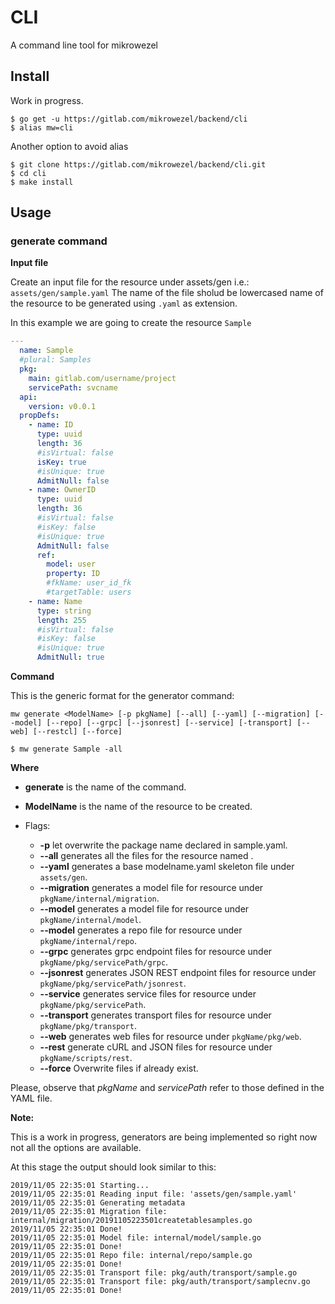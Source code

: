 # CLI
A command line tool for mikrowezel

## Install

Work in progress.

```shell
$ go get -u https://gitlab.com/mikrowezel/backend/cli
$ alias mw=cli
```

Another option to avoid alias

```shell
$ git clone https://gitlab.com/mikrowezel/backend/cli.git
$ cd cli
$ make install
```

## Usage
### **generate** command

**Input file**

Create an input file for the resource under assets/gen
i.e.: `assets/gen/sample.yaml`
The name of the file sholud be lowercased name of the resource to be generated using `.yaml` as extension.

In this example we are going to create the resource `Sample`

```yaml
---
  name: Sample
  #plural: Samples
  pkg:
    main: gitlab.com/username/project
    servicePath: svcname
  api:
    version: v0.0.1
  propDefs:
    - name: ID
      type: uuid
      length: 36
      #isVirtual: false
      isKey: true
      #isUnique: true
      AdmitNull: false
    - name: OwnerID
      type: uuid
      length: 36
      #isVirtual: false
      #isKey: false
      #isUnique: true
      AdmitNull: false
      ref:
        model: user
        property: ID
        #fkName: user_id_fk
        #targetTable: users
    - name: Name
      type: string
      length: 255
      #isVirtual: false
      #isKey: false
      #isUnique: true
      AdmitNull: true
```

**Command**

This is the generic format for the generator command:

```shell
mw generate <ModelName> [-p pkgName] [--all] [--yaml] [--migration] [--model] [--repo] [--grpc] [--jsonrest] [--service] [-transport] [--web] [--restcl] [--force]
``````

```shell
$ mw generate Sample -all
```

**Where**

  * **generate** is the name of the command.
  * **ModelName** is the name of the resource to be created.

  * Flags:
    * **-p** let overwrite the package name declared in sample.yaml.
    * **--all** generates all the files for the resource named <ModelName>.
    * **--yaml** generates a base modelname.yaml skeleton file under `assets/gen`.
    * **--migration** generates a model file for <ModelName> resource under `pkgName/internal/migration`.
    * **--model** generates a model file for <ModelName> resource under `pkgName/internal/model`.
    * **--model** generates a repo file for <ModelName> resource under `pkgName/internal/repo`.
    * **--grpc** generates grpc endpoint files for <ModelName> resource under `pkgName/pkg/servicePath/grpc`.
    * **--jsonrest** generates JSON REST endpoint files for <ModelName> resource under `pkgName/pkg/servicePath/jsonrest`.
    * **--service** generates service files for <ModelName> resource under `pkgName/pkg/servicePath`.
    * **--transport** generates transport files for <ModelName> resource under `pkgName/pkg/transport`.
    * **--web** generates web files for <ModelName> resource under `pkgName/pkg/web`.
    * **--rest** generate cURL and JSON files for <ModelName> resource under `pkgName/scripts/rest`.
    * **--force** Overwrite files if already exist.

Please, observe that *pkgName* and *servicePath* refer to those defined in the YAML file.

**Note:**

This is a work in progress, generators are being implemented so right now not all the options are available.

At this stage the output should look similar to this:

```shell
2019/11/05 22:35:01 Starting...
2019/11/05 22:35:01 Reading input file: 'assets/gen/sample.yaml'
2019/11/05 22:35:01 Generating metadata
2019/11/05 22:35:01 Migration file: internal/migration/20191105223501createtablesamples.go
2019/11/05 22:35:01 Done!
2019/11/05 22:35:01 Model file: internal/model/sample.go
2019/11/05 22:35:01 Done!
2019/11/05 22:35:01 Repo file: internal/repo/sample.go
2019/11/05 22:35:01 Done!
2019/11/05 22:35:01 Transport file: pkg/auth/transport/sample.go
2019/11/05 22:35:01 Transport file: pkg/auth/transport/samplecnv.go
2019/11/05 22:35:01 Done!
```
